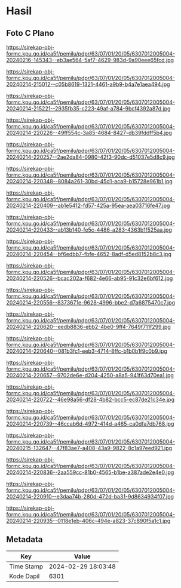 # Hasil

## Foto C Plano

https://sirekap-obj-formc.kpu.go.id/ca5f/pemilu/pdpr/63/07/01/20/05/6307012005004-20240216-145343--eb3ae564-5af7-4629-983d-9a90eee65fcd.jpg

https://sirekap-obj-formc.kpu.go.id/ca5f/pemilu/pdpr/63/07/01/20/05/6307012005004-20240214-215012--c05b8619-1321-4461-a9b9-b4a7e1aea494.jpg

https://sirekap-obj-formc.kpu.go.id/ca5f/pemilu/pdpr/63/07/01/20/05/6307012005004-20240214-215221--2935fb35-c223-49af-a784-9bcf4392a87d.jpg

https://sirekap-obj-formc.kpu.go.id/ca5f/pemilu/pdpr/63/07/01/20/05/6307012005004-20240214-220226--49ff554c-3a85-4684-8427-db39fddff5b4.jpg

https://sirekap-obj-formc.kpu.go.id/ca5f/pemilu/pdpr/63/07/01/20/05/6307012005004-20240214-220257--2ae2da84-0980-42f3-90dc-d51037e5d8c9.jpg

https://sirekap-obj-formc.kpu.go.id/ca5f/pemilu/pdpr/63/07/01/20/05/6307012005004-20240214-220348--8084a261-30bd-45d1-aca9-b15728e961b1.jpg

https://sirekap-obj-formc.kpu.go.id/ca5f/pemilu/pdpr/63/07/01/20/05/6307012005004-20240214-220409--ab1e5412-fd57-425a-95ea-aea03716fe47.jpg

https://sirekap-obj-formc.kpu.go.id/ca5f/pemilu/pdpr/63/07/01/20/05/6307012005004-20240214-220433--ab13b140-fe5c-4486-a283-4363b1f525aa.jpg

https://sirekap-obj-formc.kpu.go.id/ca5f/pemilu/pdpr/63/07/01/20/05/6307012005004-20240214-220454--bf6edbb7-fbfe-4652-8adf-d5ed8152b8c3.jpg

https://sirekap-obj-formc.kpu.go.id/ca5f/pemilu/pdpr/63/07/01/20/05/6307012005004-20240214-220526--bcac202a-f682-4e66-ab95-91c32e6bf612.jpg

https://sirekap-obj-formc.kpu.go.id/ca5f/pemilu/pdpr/63/07/01/20/05/6307012005004-20240214-220556--8373671e-9628-4996-bbe2-d7a6875470c7.jpg

https://sirekap-obj-formc.kpu.go.id/ca5f/pemilu/pdpr/63/07/01/20/05/6307012005004-20240214-220620--eedb8836-ebb2-4be0-9ff4-7649f711f299.jpg

https://sirekap-obj-formc.kpu.go.id/ca5f/pemilu/pdpr/63/07/01/20/05/6307012005004-20240214-220640--081b3fc1-eeb3-4714-8ffc-b1b0b1f9c0b9.jpg

https://sirekap-obj-formc.kpu.go.id/ca5f/pemilu/pdpr/63/07/01/20/05/6307012005004-20240214-220657--9702de6e-d204-4250-a8a5-941f63d70ea1.jpg

https://sirekap-obj-formc.kpu.go.id/ca5f/pemilu/pdpr/63/07/01/20/05/6307012005004-20240214-220722--46e98a56-df28-4b82-bcc5-ec87de21c34e.jpg

https://sirekap-obj-formc.kpu.go.id/ca5f/pemilu/pdpr/63/07/01/20/05/6307012005004-20240214-220739--46ccab6d-4972-414d-a465-ca0dfa7db768.jpg

https://sirekap-obj-formc.kpu.go.id/ca5f/pemilu/pdpr/63/07/01/20/05/6307012005004-20240215-132647--47f83ae7-a408-43a9-9822-8c1a97eed921.jpg

https://sirekap-obj-formc.kpu.go.id/ca5f/pemilu/pdpr/63/07/01/20/05/6307012005004-20240214-220836--2aa559cc-81b0-4565-b1be-a387ade2e4e0.jpg

https://sirekap-obj-formc.kpu.go.id/ca5f/pemilu/pdpr/63/07/01/20/05/6307012005004-20240214-220910--e3daa74b-280d-472d-ba31-9d8634934f07.jpg

https://sirekap-obj-formc.kpu.go.id/ca5f/pemilu/pdpr/63/07/01/20/05/6307012005004-20240214-220935--0118e1eb-406c-494e-a823-37c890f5a1c1.jpg


## Metadata

| Key        | Value               |
| ---------- | ------------------- |
| Time Stamp | 2024-02-29 18:03:48 |
| Kode Dapil | 6301                |



